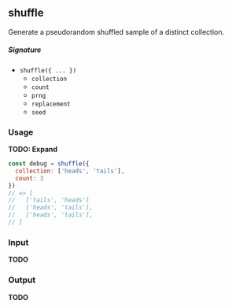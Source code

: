 ## shuffle
Generate a pseudorandom shuffled sample of a distinct collection.

##### Signature
* `shuffle({ ... })`
  * `collection`
  * `count`
  * `prng`
  * `replacement`
  * `seed`

### Usage
**TODO: Expand**

```javascript
const debug = shuffle({
  collection: ['heads', 'tails'],
  count: 3
})
// => [
//   ['tails', 'heads']
//   ['heads', 'tails'],
//   ['heads', 'tails'],
// ]
```

### Input
**TODO**

### Output
**TODO**

